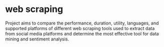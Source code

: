 # web scraping
 Project aims to compare the performance, duration, utility, languages, and supported platforms of different web scraping tools used to extract data from social media platforms and determine the most effective tool for data mining and sentiment analysis.
